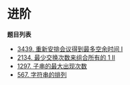 # 进阶

**题目列表**

- [3439. 重新安排会议得到最多空余时间 I](https://leetcode.cn/problems/reschedule-meetings-for-maximum-free-time-i/description/)
- [2134. 最少交换次数来组合所有的 1 II](https://leetcode.cn/problems/minimum-swaps-to-group-all-1s-together-ii/description/)
- [1297. 子串的最大出现次数](https://leetcode.cn/problems/maximum-number-of-occurrences-of-a-substring/)
- [567. 字符串的排列](https://leetcode.cn/problems/permutation-in-string/description/)
